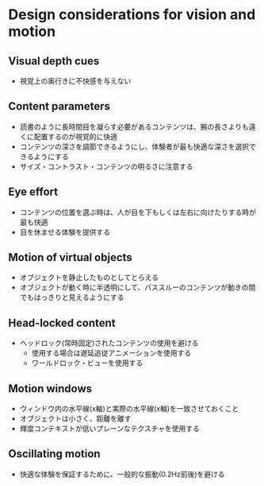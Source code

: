 # Design considerations for vision and motion

## Visual depth cues

* 視覚上の奥行きに不快感を与えない

## Content parameters

* 読書のように長時間目を凝らす必要があるコンテンツは、腕の長さよりも遠くに配置するのが視覚的に快適
* コンテンツの深さを調節できるようにし、体験者が最も快適な深さを選択できるようにする
* サイズ・コントラスト・コンテンツの明るさに注意する

## Eye effort

* コンテンツの位置を選ぶ時は、人が目を下もしくは左右に向けたりする時が最も快適
* 目を休ませる体験を提供する

## Motion of virtual objects

* オブジェクトを静止したものとしてとらえる
* オブジェクトが動く時に半透明にして、パススルーのコンテンツが動きの間でもはっきりと見えるようにする

## Head-locked content

* ヘッドロック(常時固定)されたコンテンツの使用を避ける
  * 使用する場合は遅延追従アニメーションを使用する
  * ワールドロック・ビューを使用する

## Motion windows

* ウィンドウ内の水平線(x軸)と実際の水平線(x軸)を一致させておくこと
* オブジェクトは小さく、距離を離す
* 輝度コンテキストが低いプレーンなテクスチャを使用する

## Oscillating motion

* 快適な体験を保証するために、一般的な振動(0.2Hz前後)を避ける